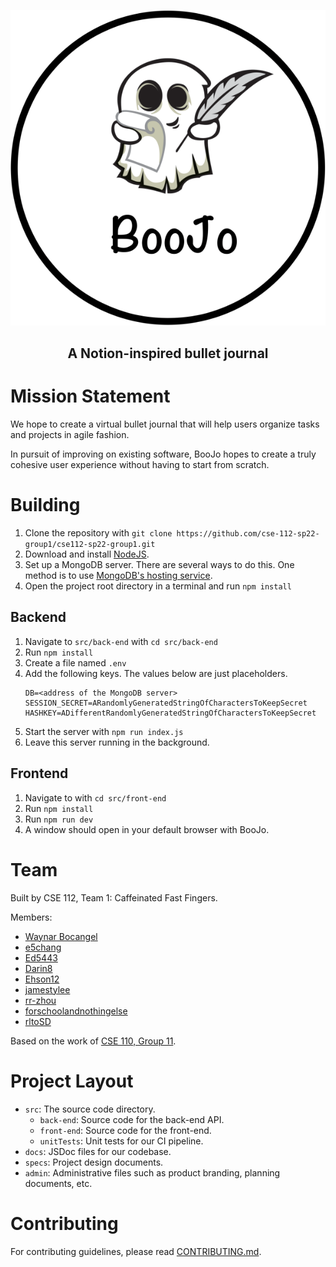 <div align="center">

[![BooJo Logo](admin/branding/logo.png)](https://boojo.bitfrost.app/)

## A Notion-inspired bullet journal

</div>

# Mission Statement

We hope to create a virtual bullet journal that will help users organize tasks
and projects in agile fashion.

In pursuit of improving on existing software, BooJo hopes to create a truly
cohesive user experience without having to start from scratch.

# Building

1. Clone the repository with `git clone https://github.com/cse-112-sp22-group1/cse112-sp22-group1.git`
2. Download and install [NodeJS](https://nodejs.org/en/).
3. Set up a MongoDB server.
   There are several ways to do this.
   One method is to use [MongoDB's hosting service](https://www.mongodb.com/).
4. Open the project root directory in a terminal and run `npm install`

## Backend

1. Navigate to `src/back-end` with `cd src/back-end`
2. Run `npm install`
3. Create a file named `.env`
4. Add the following keys. The values below are just placeholders.
   ```
   DB=<address of the MongoDB server>
   SESSION_SECRET=ARandomlyGeneratedStringOfCharactersToKeepSecret
   HASHKEY=ADifferentRandomlyGeneratedStringOfCharactersToKeepSecret
   ```
5. Start the server with `npm run index.js`
6. Leave this server running in the background.

## Frontend

1. Navigate to with `cd src/front-end`
2. Run `npm install`
3. Run `npm run dev`
4. A window should open in your default browser with BooJo.

# Team

Built by CSE 112, Team 1: Caffeinated Fast Fingers.

Members:
* [Waynar Bocangel](https://github.com/waynarbocangel)
* [e5chang](https://github.com/e5chang)
* [Ed5443](https://github.com/Ed5443)
* [Darin8](https://github.com/Darin8)
* [Ehson12](https://github.com/Ehson12)
* [jamestylee](https://github.com/jamesytlee)
* [rr-zhou](https://github.com/rr-zhou)
* [forschoolandnothingelse](https://github.com/forschoolandnothingelse)
* [rltoSD](https://github.com/rltoSD)

Based on the work of [CSE 110, Group 11](https://github.com/forschoolandnothingelse/cse112-sp22-group1).

# Project Layout

* `src`: The source code directory.
  * `back-end`: Source code for the back-end API.
  * `front-end`: Source code for the front-end.
  * `unitTests`: Unit tests for our CI pipeline.
* `docs`: JSDoc files for our codebase.
* `specs`: Project design documents.
* `admin`: Administrative files such as product branding, planning documents, etc.

# Contributing

For contributing guidelines, please read [CONTRIBUTING.md](CONTRIBUTING.md).
